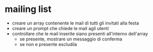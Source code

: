 # mailing list 
- creare un array contenente le mail di tutti gli invitati alla festa
- creare un prompt che chiede le mail agli utenti
- controllare che le mail inserite siano presenti all'interno dell'array
    - se presente, mostrare un messaggio di conferma
    - se non e presente escludila